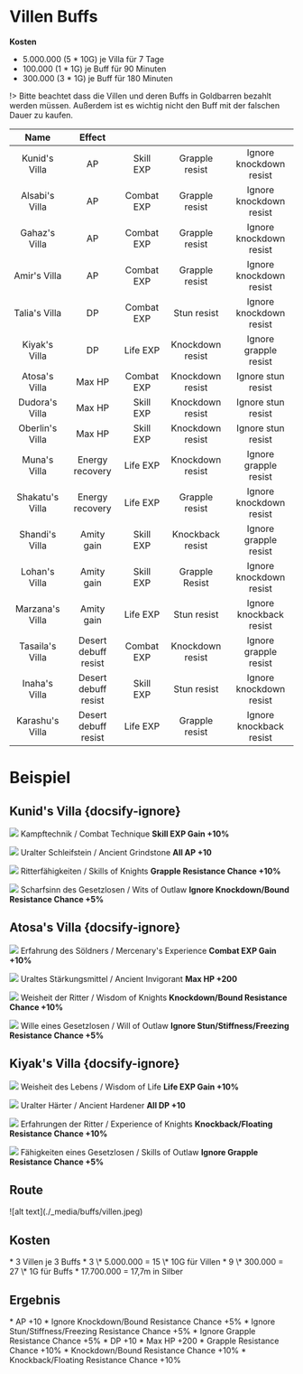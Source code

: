# Villen Buffs

<b>Kosten</b>
* 5.000.000 (5 \* 10G) je Villa für 7 Tage
* 100.000 (1 \* 1G) je Buff für 90 Minuten
* 300.000 (3 \* 1G) je Buff für 180 Minuten

!> Bitte beachtet dass die Villen und deren Buffs in Goldbarren bezahlt werden müssen. Außerdem ist es wichtig nicht den Buff mit der falschen Dauer zu kaufen.

|       Name      |        Effect        |            |                  |                         |
|:---------------:|:--------------------:|:----------:|:----------------:|:-----------------------:|
|  Kunid's Villa  |          AP          |  Skill EXP |  Grapple resist  | Ignore knockdown resist |
|  Alsabi's Villa |          AP          | Combat EXP |  Grapple resist  | Ignore knockdown resist |
|  Gahaz's Villa  |          AP          | Combat EXP |  Grapple resist  | Ignore knockdown resist |
|   Amir's Villa  |          AP          | Combat EXP |  Grapple resist  | Ignore knockdown resist |
|  Talia's Villa  |          DP          | Combat EXP |    Stun resist   | Ignore knockdown resist |
|  Kiyak's Villa  |          DP          |  Life EXP  | Knockdown resist |  Ignore grapple resist  |
|  Atosa's Villa  |        Max HP        | Combat EXP | Knockdown resist |    Ignore stun resist   |
|  Dudora's Villa |        Max HP        |  Skill EXP | Knockdown resist |    Ignore stun resist   |
| Oberlin's Villa |        Max HP        |  Skill EXP | Knockdown resist |    Ignore stun resist   |
|   Muna's Villa  |    Energy recovery   |  Life EXP  | Knockdown resist |  Ignore grapple resist  |
| Shakatu's Villa |    Energy recovery   |  Life EXP  |  Grapple resist  | Ignore knockdown resist |
|  Shandi's Villa |      Amity gain      |  Skill EXP | Knockback resist |  Ignore grapple resist  |
|  Lohan's Villa  |      Amity gain      |  Skill EXP |  Grapple Resist  | Ignore knockdown resist |
| Marzana's Villa |      Amity gain      |  Life EXP  |    Stun resist   | Ignore knockback resist |
| Tasaila's Villa | Desert debuff resist | Combat EXP | Knockdown resist |  Ignore grapple resist  |
|  Inaha's Villa  | Desert debuff resist |  Skill EXP |    Stun resist   | Ignore knockdown resist |
| Karashu's Villa | Desert debuff resist |  Life EXP  |  Grapple resist  | Ignore knockback resist |

# Beispiel 

## Kunid's Villa {docsify-ignore}

![](http://www.somethinglovely.net/bdo/icons/43704.png) Kampftechnik / Combat Technique **Skill EXP Gain +10%**

![](http://www.somethinglovely.net/bdo/icons/43707.png) Uralter Schleifstein / Ancient Grindstone **All AP +10**

![](http://www.somethinglovely.net/bdo/icons/43712.png) Ritterfähigkeiten / Skills of Knights **Grapple Resistance Chance +10%**

![](http://www.somethinglovely.net/bdo/icons/43715.png) Scharfsinn des Gesetzlosen / Wits of Outlaw **Ignore Knockdown/Bound Resistance Chance +5%**

## Atosa's Villa {docsify-ignore}

![](http://www.somethinglovely.net/bdo/icons/43703.png) Erfahrung des Söldners / Mercenary's Experience **Combat EXP Gain +10%**

![](http://www.somethinglovely.net/bdo/icons/43709.png) Uraltes Stärkungsmittel / Ancient Invigorant **Max HP +200**

![](http://www.somethinglovely.net/bdo/icons/43711.png) Weisheit der Ritter / Wisdom of Knights **Knockdown/Bound Resistance Chance +10%**

![](http://www.somethinglovely.net/bdo/icons/43714.png) Wille eines Gesetzlosen / Will of Outlaw **Ignore Stun/Stiffness/Freezing Resistance Chance +5%**

## Kiyak's Villa {docsify-ignore}

![](http://www.somethinglovely.net/bdo/icons/43705.png) Weisheit des Lebens / Wisdom of Life **Life EXP Gain +10%**

![](http://www.somethinglovely.net/bdo/icons/43708.png) Uralter Härter / Ancient Hardener **All DP +10**

![](http://www.somethinglovely.net/bdo/icons/43713.png) Erfahrungen der Ritter / Experience of Knights **Knockback/Floating Resistance Chance +10%**

![](http://www.somethinglovely.net/bdo/icons/43716.png) Fähigkeiten eines Gesetzlosen / Skills of Outlaw **Ignore Grapple Resistance Chance +5%**

<h2>Route</h2>
![alt text](./_media/buffs/villen.jpeg)

<h2>Kosten</h2>
* 3 Villen je 3 Buffs
* 3 \* 5.000.000 = 15 \* 10G für Villen
* 9 \* 300.000 = 27 \* 1G für Buffs
* 17.700.000 = 17,7m in Silber

<h2>Ergebnis</h2>
* AP +10
* Ignore Knockdown/Bound Resistance Chance +5%
* Ignore Stun/Stiffness/Freezing Resistance Chance +5%
* Ignore Grapple Resistance Chance +5%
* DP +10
* Max HP +200
* Grapple Resistance Chance +10%
* Knockdown/Bound Resistance Chance +10%
* Knockback/Floating Resistance Chance +10%